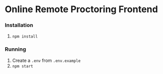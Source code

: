 # Online Remote Proctoring Frontend

### Installation

1. `npm install`

### Running

1. Create a `.env` from `.env.example`
2. `npm start`